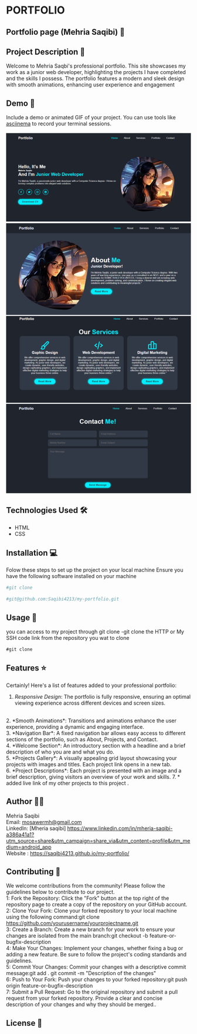 # PORTFOLIO
## Portfolio page (Mehria Saqibi) 🚀

## Project Description 📝
Welcome to Mehria Saqbi's professional portfolio. This site showcases my work as a junior web developer, highlighting the projects I have completed and the skills I possess. The portfolio features a modern and sleek design with smooth animations, enhancing user experience and engagement

## Demo 📸

Include a demo or animated GIF of your project. You can use tools like [asciinema](https://asciinema.org/) to record your terminal sessions.

![Demo](./img/mehr1.png)
![Demo](./img/mehr2.png)
![Demo](./img/mehr3.png)
![Demo](./img/mehr4.png)
## Technologies Used 🛠️

- HTML
- CSS
## Installation 💻

Folow these steps to set up the project on your local machine 
Ensure you have the following software installed on your machine

```bash
#git clone
```

```bash
#git@github.com:Saqibi4213/my-portfolio.git
```

## Usage 🎯

you can access to my project through git clone 
-git clone the HTTP or My SSH code link from the repository you wat to clone 

``` 
#git clone
```

## Features ⭐

Certainly! Here's a list of features added to your professional portfolio:
<br />

1. *Responsive Design*: The portfolio is fully responsive, ensuring an optimal viewing experience across different devices and screen sizes.
<br />
2. *Smooth Animations*: Transitions and animations enhance the user experience, providing a dynamic and engaging interface.
<br />
3. *Navigation Bar*: A fixed navigation bar allows easy access to different sections of the portfolio, such as About, Projects, and Contact.
<br />
4. *Welcome Section*: An introductory section with a headline and a brief description of who you are and what you do.
<br />
5. *Projects Gallery*: A visually appealing grid layout showcasing your projects with images and titles. Each project link opens in a new tab.
<br />
6. *Project Descriptions*: Each project is presented with an image and a brief description, giving visitors an overview of your work and skills.
7. * added live link of my other projects to this project .

## Author 👩‍💻

Mehria Saqibi 
 <br>
 Email: mosawermh@gmail.com
 <br>
 LinkedIn: [Mheria saqibi] https://www.linkedin.com/in/mheria-saqibi-a386a41a1?utm_source=share&utm_campaign=share_via&utm_content=profile&utm_medium=android_app
 <br>
 Website : https://saqibi4213.github.io/my-portfolio/

## Contributing 🤝

We welcome contributions from the community! Please follow the guidelines below to contribute to our project.
<br />
1: Fork the Repository: Click the "Fork" button at the top right of the repository page to create a copy of the repository on your GitHub account.
<br />
2: Clone Your Fork: Clone your forked repository to your local machine using the following command:git clone https://github.com/yourusername/yourprojectname.git
<br />
3: Create a Branch: Create a new branch for your work to ensure your changes are isolated from the main branch:git checkout -b feature-or-bugfix-description
<br />
4: Make Your Changes: Implement your changes, whether fixing a bug or adding a new feature. Be sure to follow the project's coding standards and guidelines.
<br />
5: Commit Your Changes: Commit your changes with a descriptive commit message:git add .
git commit -m "Description of the changes"
<br />
6: Push to Your Fork: Push your changes to your forked repository:git push origin feature-or-bugfix-description
<br />
7: Submit a Pull Request: Go to the original repository and submit a pull request from your forked repository. Provide a clear and concise description of your changes and why they should be merged..

## License 📜
